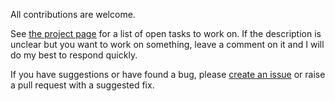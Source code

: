 All contributions are welcome.

See [the project page](https://github.com/MatMoore/markdown-external-link-finder/projects/1) for a list of open tasks to work on. If the description is unclear but you want to work on something, leave a comment on it and I will do my best to respond quickly.

If you have suggestions or have found a bug, please [create an issue](https://github.com/MatMoore/markdown-external-link-finder/issues/new) or raise a pull request with a suggested fix.
